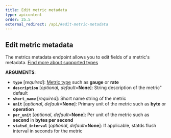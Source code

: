 ```yaml
---
title: Edit metric metadata
type: apicontent
order: 25.5
external_redirect: /api/#edit-metric-metadata
---
```

## Edit metric metadata

The metrics metadata endpoint allows you to edit fields of a metric's metadata.
[Find more about supported types][1]


**ARGUMENTS**:


* **`type`** [*required*]:
    [Metric type][1] such as **gauge** or **rate**
* **`description`** [*optional*, *default*=**None**]:
    String description of the metric" default
* **`short_name`** [*required*]:
    Short name string of the metric
* **`unit`** [*optional*, *default*=**None**]:
    Primary unit of the metric such as **byte** or **operation**
* **`per_unit`** [*optional*, *default*=**None**]:
    Per unit of the metric such as **second** in **bytes per second**
* **`statsd_interval`** [*optional*, *default*=**None**]:
    If applicable, statds flush interval in seconds for the metric

[1]: /developers/metrics
